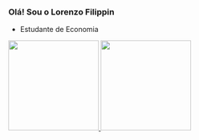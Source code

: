 ### Olá! Sou o Lorenzo Filippin

- Estudante de Economia


<div align="left">
  <a href="https://github.com/lorenzo-ff">
  <img height="180em" src="https://github-readme-stats.vercel.app/api?username=lorenzo-ff&show_icons=true&theme=dracula&include_all_commits=true&count_private=true"/>
  <img height="180em" src="https://github-readme-stats.vercel.app/api/top-langs/?username=k-marcelino&layout=compact&langs_count=7&theme=dracula"/>
</div>





<!--
**lorenzo-ff/lorenzo-ff** is a ✨ _special_ ✨ repository because its `README.md` (this file) appears on your GitHub profile.

Here are some ideas to get you started:

- 🔭 I’m currently working on ...
- 🌱 I’m currently learning ...
- 👯 I’m looking to collaborate on ...
- 🤔 I’m looking for help with ...
- 💬 Ask me about ...
- 📫 How to reach me: ...
- 😄 Pronouns: ...
- ⚡ Fun fact: ...
-->
